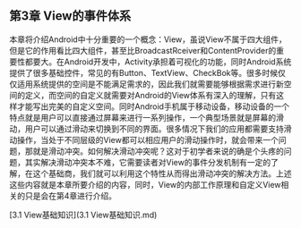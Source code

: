 ## 第3章 View的事件体系

本章将介绍Android中十分重要的一个概念：View，虽说View不属于四大组件，但是它的作用看比四大组件，甚至比BroadcastRceiver和ContentProvider的重要性都要大。在Android开发中，Activity承担着可视化的功能，同时Android系统提供了很多基础控件，常见的有Button、TextView、CheckBok等。很多时候仅仅适用系统提供的空间是不能满足需求的，因此我们就需要能够根据需求进行新空间的定义，而空间的自定义就需要对Android的View体系有深入的理解，只有这样才能写出完美的自定义空间。同时Android手机属于移动设备，移动设备的一个特点就是用户可以直接通过屏幕来进行一系列操作，一个典型场景就是屏幕的滑动，用户可以通过滑动来切换到不同的界面。很多情况下我们的应用都需要支持滑动操作，当处于不同层级的View都可以相应用户的滑动操作时，就会带来一个问题，那就是滑动冲突。如何解决滑动冲突呢？这对于初学者来说的确是个头疼的问题，其实解决滑动冲突本不难，它需要读者对View的事件分发机制有一定的了解，在这个基础商，我们就可以利用这个特性从而得出滑动冲突的解决方法。上述这些内容就是本章所要介绍的内容，同时，View的内部工作原理和自定义View相关的只是会在第4章进行介绍。

[3.1 View基础知识](3.1 View基础知识.md)